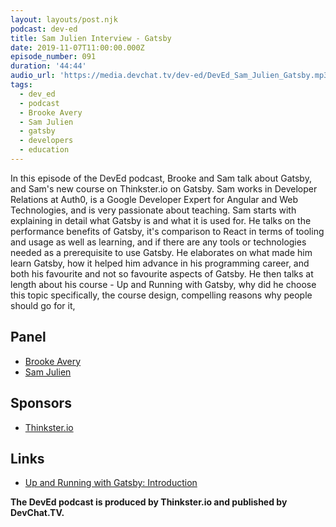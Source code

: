 ```yaml
---
layout: layouts/post.njk
podcast: dev-ed
title: Sam Julien Interview - Gatsby
date: 2019-11-07T11:00:00.000Z
episode_number: 091
duration: '44:44'
audio_url: 'https://media.devchat.tv/dev-ed/DevEd_Sam_Julien_Gatsby.mp3'
tags:
  - dev_ed
  - podcast
  - Brooke Avery
  - Sam Julien
  - gatsby
  - developers
  - education
---
```

In this episode of the DevEd podcast, Brooke and Sam talk about Gatsby, and Sam's new course on Thinkster.io on Gatsby. Sam works in Developer Relations at Auth0, is a Google Developer Expert for Angular and Web Technologies, and is very passionate about teaching.  Sam starts with explaining in detail what Gatsby is and what it is used for. He talks on the performance benefits of Gatsby, it's comparison to React in terms of tooling and usage as well as learning, and if there are any tools or technologies needed as a prerequisite to use Gatsby. He elaborates on what made him learn Gatsby, how it helped him advance in his programming career, and both his favourite and not so favourite aspects of Gatsby. He then talks at length about his course - Up and Running with Gatsby, why did he choose this topic specifically, the course design, compelling reasons why people should go for it, 

## Panel

* [Brooke Avery](https://thinkster.io/)
* [Sam Julien](https://twitter.com/samjulien?lang=en)

## Sponsors

* [Thinkster.io](https://twitter.com/samjulien?lang=en)

## Links

* [Up and Running with Gatsby: Introduction](https://thinkster.io/tutorials/up-and-running-with-gatsby-intro)

**The DevEd podcast is produced by Thinkster.io and published by DevChat.TV.**
